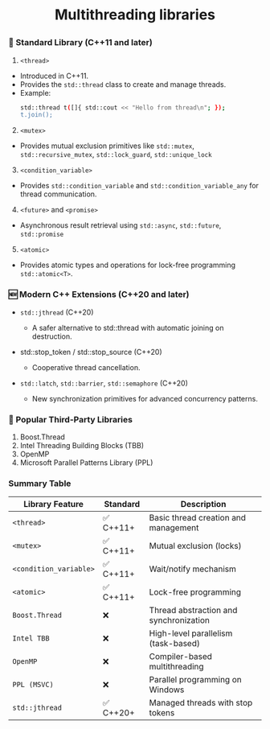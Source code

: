 <h1 style="text-align:center;">  Multithreading libraries </p>

### 🧩 Standard Library (C++11 and later)
1. `<thread>`
* Introduced in C++11.
* Provides the `std::thread` class to create and manage threads.
* Example:
    ```bash
    std::thread t([]{ std::cout << "Hello from thread\n"; });
    t.join();
    ```

2. `<mutex>`
* Provides mutual exclusion primitives like `std::mutex`, `std::recursive_mutex`, `std::lock_guard`, `std::unique_lock`

3. `<condition_variable>`
* Provides `std::condition_variable` and `std::condition_variable_any` for thread communication.

4. `<future>` and `<promise>`
* Asynchronous result retrieval using `std::async`, `std::future`, `std::promise`

5. `<atomic>`
* Provides atomic types and operations for lock-free programming `std::atomic<T>`.

### 🆕 Modern C++ Extensions (C++20 and later)
* `std::jthread` (C++20)
    * A safer alternative to std::thread with automatic joining on destruction.

* std::stop_token / std::stop_source (C++20)
    * Cooperative thread cancellation.

* `std::latch`, `std::barrier`, `std::semaphore` (C++20)
    * New synchronization primitives for advanced concurrency patterns.

### 🧰 Popular Third-Party Libraries
1. Boost.Thread
2. Intel Threading Building Blocks (TBB)
3. OpenMP
4. Microsoft Parallel Patterns Library (PPL)


### Summary Table
| Library  Feature	 | Standard	| Description |
| -- | -- | -- |
|`<thread>`|	✅ C++11+	|Basic thread creation and management |
|`<mutex>`|	✅ C++11+	|Mutual exclusion (locks)|
|`<condition_variable>`|	✅ C++11+	|Wait/notify mechanism|
|`<atomic>`|	✅ C++11+|	Lock-free programming|
|`Boost.Thread`	|❌	|Thread abstraction and synchronization|
|`Intel TBB`	|❌	|High-level parallelism (task-based) |
|`OpenMP`	|❌	|Compiler-based multithreading |
| `PPL (MSVC)`	|❌	|Parallel programming on Windows|
|`std::jthread`	|✅ C++20+	|Managed threads with stop tokens|

